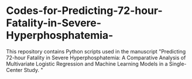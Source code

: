 # Codes-for-Predicting-72-hour-Fatality-in-Severe-Hyperphosphatemia-
This repository contains Python scripts used in the manuscript "Predicting 72-hour Fatality in Severe Hyperphosphatemia: A Comparative Analysis of Multivariate Logistic Regression and Machine Learning Models in a Single-Center Study. " 
